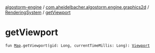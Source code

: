 [algostorm-engine](../../index.md) / [com.aheidelbacher.algostorm.engine.graphics2d](../index.md) / [RenderingSystem](index.md) / [getViewport](.)

# getViewport

`fun `[`Map`](../../com.aheidelbacher.algostorm.engine.tiled/-map/index.md)`.getViewport(gid: Long, currentTimeMillis: Long): `[`Viewport`](../../com.aheidelbacher.algostorm.engine.tiled/-tile-set/-viewport/index.md)